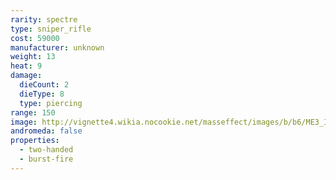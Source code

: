 ```yaml
---
rarity: spectre
type: sniper_rifle
cost: 59000
manufacturer: unknown
weight: 13
heat: 9
damage:
  dieCount: 2
  dieType: 8
  type: piercing
range: 150
image: http://vignette4.wikia.nocookie.net/masseffect/images/b/b6/ME3_Indra_Sniper_Rifle.png/revision/latest?cb=20120317191212
andromeda: false
properties:
  - two-handed
  - burst-fire
---
```

